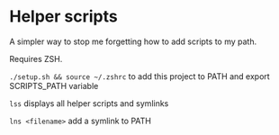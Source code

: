 # Helper scripts

A simpler way to stop me forgetting how to add scripts to my path.

Requires ZSH.

`./setup.sh && source ~/.zshrc` to add this project to PATH and export SCRIPTS_PATH variable

`lss` displays all helper scripts and symlinks

`lns <filename>` add a symlink to PATH